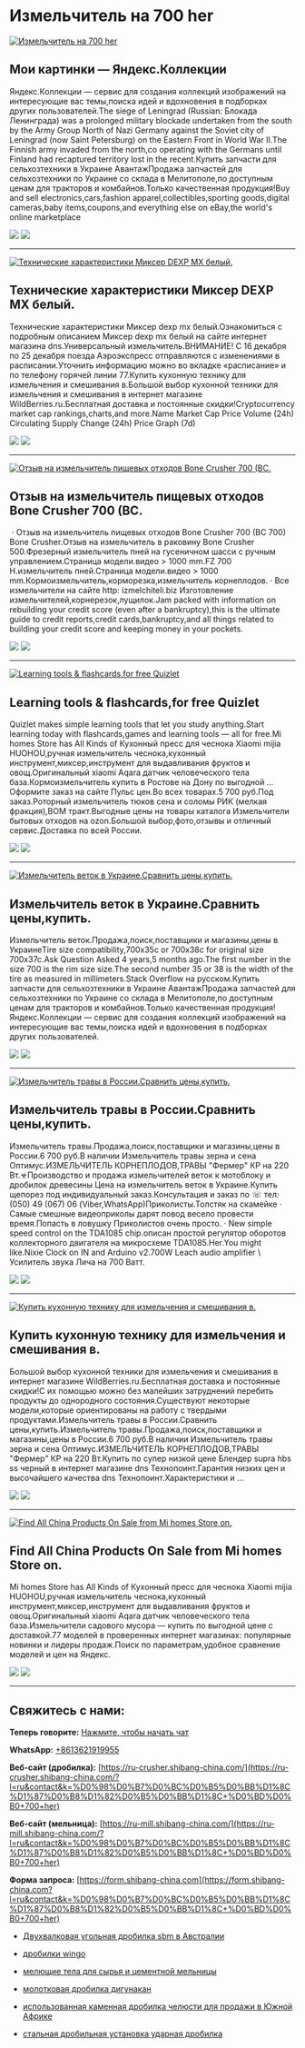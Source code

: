 # Измельчитель на 700 her

<a href="https://swt.shibang-china.com/?l=ru&img&k=%D0%98%D0%B7%D0%BC%D0%B5%D0%BB%D1%8C%D1%87%D0%B8%D1%82%D0%B5%D0%BB%D1%8C+%D0%BD%D0%B0+700+her" target="_blank">![Измельчитель на 700 her](http://static.shibang-china.com/all-800x300/765.jpg)</a>

## Мои картинки — Яндекс.Коллекции
Яндекс.Коллекции — сервис для создания коллекций изображений на интересующие вас темы,поиска идей и вдохновения в подборках других пользователей.The siege of Leningrad (Russian: Блокада Ленинграда) was a prolonged military blockade undertaken from the south by the Army Group North of Nazi Germany against the Soviet city of Leningrad (now Saint Petersburg) on the Eastern Front in World War II.The Finnish army invaded from the north,co operating with the Germans until Finland had recaptured territory lost in the recent.Купить запчасти для сельхозтехники в Украине АвантажПродажа запчастей для сельхозтехники по Украине со склада в Мелитополе,по доступным ценам для тракторов и комбайнов.Только качественная продукция!Buy and sell electronics,cars,fashion apparel,collectibles,sporting goods,digital cameras,baby items,coupons,and everything else on eBay,the world's online marketplace


<a href="https://whatsapp.shibangsoft.com/WhatsApp.php" target="_blank" title="WhatsApp">![](http://static.shibang-china.com/icon/whatsapp.png)</a> <a href="https://swt.shibang-china.com/?l=ru&icon&k=%D0%98%D0%B7%D0%BC%D0%B5%D0%BB%D1%8C%D1%87%D0%B8%D1%82%D0%B5%D0%BB%D1%8C+%D0%BD%D0%B0+700+her" target="_blank">![](http://static.shibang-china.com/icon/chat-ru.png)</a>

---

<a href="https://swt.shibang-china.com/?l=ru&img&k=%D0%98%D0%B7%D0%BC%D0%B5%D0%BB%D1%8C%D1%87%D0%B8%D1%82%D0%B5%D0%BB%D1%8C+%D0%BD%D0%B0+700+her" target="_blank">![Технические характеристики Миксер DEXP MX белый.](http://static.shibang-china.com/all-800x300/423.jpg)</a>

## Технические характеристики Миксер DEXP MX белый.
Технические характеристики Миксер dexp mx белый.Ознакомиться с подробным описанием Миксер dexp mx белый на сайте интернет магазина dns.Универсальный измельчитель.ВНИМАНИЕ! С 16 декабря по 25 декабря поезда Аэроэкспресс отправляются с изменениями в расписании.Уточнить информацию можно во вкладке &#171;расписание&#187; и по телефону горячей линии 77.Купить кухонную технику для измельчения и смешивания в.Большой выбор кухонной техники для измельчения и смешивания в интернет магазине WildBerries.ru.Бесплатная доставка и постоянные скидки!Cryptocurrency market cap rankings,charts,and more.Name Market Cap Price Volume (24h) Circulating Supply Change (24h) Price Graph (7d)


<a href="https://whatsapp.shibangsoft.com/WhatsApp.php" target="_blank" title="WhatsApp">![](http://static.shibang-china.com/icon/whatsapp.png)</a> <a href="https://swt.shibang-china.com/?l=ru&icon&k=%D0%98%D0%B7%D0%BC%D0%B5%D0%BB%D1%8C%D1%87%D0%B8%D1%82%D0%B5%D0%BB%D1%8C+%D0%BD%D0%B0+700+her" target="_blank">![](http://static.shibang-china.com/icon/chat-ru.png)</a>

---

<a href="https://swt.shibang-china.com/?l=ru&img&k=%D0%98%D0%B7%D0%BC%D0%B5%D0%BB%D1%8C%D1%87%D0%B8%D1%82%D0%B5%D0%BB%D1%8C+%D0%BD%D0%B0+700+her" target="_blank">![Отзыв на измельчитель пищевых отходов Bone Crusher 700 (BC.](http://static.shibang-china.com/all-800x300/676.jpg)</a>

## Отзыв на измельчитель пищевых отходов Bone Crusher 700 (BC.
&nbsp;&#0183;&#32;Отзыв на измельчитель пищевых отходов Bone Crusher 700 (BC 700) Bone Crusher.Отзыв на измельчитель в раковину Bone Crusher 500.Фрезерный измельчитель пней на гусеничном шасси с ручным управлением.Страница модели.видео &gt; 1000 mm.FZ 700 H.измельчитель пней.Страница модели.видео &gt; 1000 mm.Кормоизмельчитель,корморезка,измельчитель корнеплодов.&nbsp;&#0183;&#32;Все измельчители на сайте http: izmelchiteli.biz Изготовление измельчителей,корнерезок,лущилок.Jam packed with information on rebuilding your credit score (even after a bankruptcy),this is the ultimate guide to credit reports,credit cards,bankruptcy,and all things related to building your credit score and keeping money in your pockets.


<a href="https://whatsapp.shibangsoft.com/WhatsApp.php" target="_blank" title="WhatsApp">![](http://static.shibang-china.com/icon/whatsapp.png)</a> <a href="https://swt.shibang-china.com/?l=ru&icon&k=%D0%98%D0%B7%D0%BC%D0%B5%D0%BB%D1%8C%D1%87%D0%B8%D1%82%D0%B5%D0%BB%D1%8C+%D0%BD%D0%B0+700+her" target="_blank">![](http://static.shibang-china.com/icon/chat-ru.png)</a>

---

<a href="https://swt.shibang-china.com/?l=ru&img&k=%D0%98%D0%B7%D0%BC%D0%B5%D0%BB%D1%8C%D1%87%D0%B8%D1%82%D0%B5%D0%BB%D1%8C+%D0%BD%D0%B0+700+her" target="_blank">![Learning tools &amp; flashcards,for free Quizlet](http://static.shibang-china.com/all-800x300/1425.jpg)</a>

## Learning tools &amp; flashcards,for free Quizlet
Quizlet makes simple learning tools that let you study anything.Start learning today with flashcards,games and learning tools — all for free.Mi homes Store has All Kinds of Кухонный пресс для чеснока Xiaomi mijia HUOHOU,ручная измельчитель чеснока,кухонный инструмент,миксер,инструмент для выдавливания фруктов и овощ.Оригинальный xiaomi Aqara датчик человеческого тела база.Кормоизмельчитель купить в Ростове на Дону по выгодной …Оформите заказ на сайте Пульс цен.Во всех товарах.5 700 руб.Под заказ.Роторный измельчитель тюков сена и соломы РИК (мелкая фракция),ВОМ тракт.Выгодные цены на товары каталога Измельчители бытовых отходов на ozon.Большой выбор,фото,отзывы и отличный сервис.Доставка по всей России.


<a href="https://whatsapp.shibangsoft.com/WhatsApp.php" target="_blank" title="WhatsApp">![](http://static.shibang-china.com/icon/whatsapp.png)</a> <a href="https://swt.shibang-china.com/?l=ru&icon&k=%D0%98%D0%B7%D0%BC%D0%B5%D0%BB%D1%8C%D1%87%D0%B8%D1%82%D0%B5%D0%BB%D1%8C+%D0%BD%D0%B0+700+her" target="_blank">![](http://static.shibang-china.com/icon/chat-ru.png)</a>

---

<a href="https://swt.shibang-china.com/?l=ru&img&k=%D0%98%D0%B7%D0%BC%D0%B5%D0%BB%D1%8C%D1%87%D0%B8%D1%82%D0%B5%D0%BB%D1%8C+%D0%BD%D0%B0+700+her" target="_blank">![Измельчитель веток в Украине.Сравнить цены,купить.](http://static.shibang-china.com/all-800x300/732.jpg)</a>

## Измельчитель веток в Украине.Сравнить цены,купить.
Измельчитель веток.Продажа,поиск,поставщики и магазины,цены в УкраинеTire size compatibility,700x35c or 700x38c for original size 700x37c.Ask Question Asked 4 years,5 months ago.The first number in the size 700 is the rim size size.The second number 35 or 38 is the width of the tire as measured in millimeters.Stack Overflow на русском.Купить запчасти для сельхозтехники в Украине АвантажПродажа запчастей для сельхозтехники по Украине со склада в Мелитополе,по доступным ценам для тракторов и комбайнов.Только качественная продукция!Яндекс.Коллекции — сервис для создания коллекций изображений на интересующие вас темы,поиска идей и вдохновения в подборках других пользователей.


<a href="https://whatsapp.shibangsoft.com/WhatsApp.php" target="_blank" title="WhatsApp">![](http://static.shibang-china.com/icon/whatsapp.png)</a> <a href="https://swt.shibang-china.com/?l=ru&icon&k=%D0%98%D0%B7%D0%BC%D0%B5%D0%BB%D1%8C%D1%87%D0%B8%D1%82%D0%B5%D0%BB%D1%8C+%D0%BD%D0%B0+700+her" target="_blank">![](http://static.shibang-china.com/icon/chat-ru.png)</a>

---

<a href="https://swt.shibang-china.com/?l=ru&img&k=%D0%98%D0%B7%D0%BC%D0%B5%D0%BB%D1%8C%D1%87%D0%B8%D1%82%D0%B5%D0%BB%D1%8C+%D0%BD%D0%B0+700+her" target="_blank">![Измельчитель травы в России.Сравнить цены,купить.](http://static.shibang-china.com/all-800x300/806.jpg)</a>

## Измельчитель травы в России.Сравнить цены,купить.
Измельчитель травы.Продажа,поиск,поставщики и магазины,цены в России.6 700 руб.В наличии Измельчитель травы зерна и сена Оптимус.ИЗМЕЛЬЧИТЕЛЬ КОРНЕПЛОДОВ,ТРАВЫ &quot;Фермер&quot; КР на 220 Вт.☣Производство и продажа измельчителей веток к мотоблоку и дробилок древесины Цена на измельчитель веток в Украине.Купить щепорез под индивидуальный заказ.Консультация и заказ по ☏ тел: (050) 49 (067) 06 (Viber,WhatsApp)Приколисты.Толстяк на скамейке&nbsp;&#0183;&#32;Самые смешные видеоприколы дарят повод весело провести время.Попасть в ловушку Приколистов очень просто.&nbsp;&#0183;&#32;New simple speed control on the TDA1085 chip.описан простой регулятор оборотов коллекторного двигателя на микросхеме TDA1085.Her.You might like.Nixie Clock on IN and Arduino v2.700W Leach audio amplifier \ Усилитель звука Лича на 700 Ватт.


<a href="https://whatsapp.shibangsoft.com/WhatsApp.php" target="_blank" title="WhatsApp">![](http://static.shibang-china.com/icon/whatsapp.png)</a> <a href="https://swt.shibang-china.com/?l=ru&icon&k=%D0%98%D0%B7%D0%BC%D0%B5%D0%BB%D1%8C%D1%87%D0%B8%D1%82%D0%B5%D0%BB%D1%8C+%D0%BD%D0%B0+700+her" target="_blank">![](http://static.shibang-china.com/icon/chat-ru.png)</a>

---

<a href="https://swt.shibang-china.com/?l=ru&img&k=%D0%98%D0%B7%D0%BC%D0%B5%D0%BB%D1%8C%D1%87%D0%B8%D1%82%D0%B5%D0%BB%D1%8C+%D0%BD%D0%B0+700+her" target="_blank">![Купить кухонную технику для измельчения и смешивания в.](http://static.shibang-china.com/all-800x300/129.jpg)</a>

## Купить кухонную технику для измельчения и смешивания в.
Большой выбор кухонной техники для измельчения и смешивания в интернет магазине WildBerries.ru.Бесплатная доставка и постоянные скидки!С их помощью можно без малейших затруднений перебить продукты до однородного состояния.Существуют некоторые модели,которые ориентированы на работу с твердыми продуктами.Измельчитель травы в России.Сравнить цены,купить.Измельчитель травы.Продажа,поиск,поставщики и магазины,цены в России.6 700 руб.В наличии Измельчитель травы зерна и сена Оптимус.ИЗМЕЛЬЧИТЕЛЬ КОРНЕПЛОДОВ,ТРАВЫ &quot;Фермер&quot; КР на 220 Вт.Купить по супер низкой цене Блендер supra hbs ss черный в интернет магазине dns Технопоинт.Гарантия низких цен и высочайшего качества dns Технопоинт.Характеристики и …


<a href="https://whatsapp.shibangsoft.com/WhatsApp.php" target="_blank" title="WhatsApp">![](http://static.shibang-china.com/icon/whatsapp.png)</a> <a href="https://swt.shibang-china.com/?l=ru&icon&k=%D0%98%D0%B7%D0%BC%D0%B5%D0%BB%D1%8C%D1%87%D0%B8%D1%82%D0%B5%D0%BB%D1%8C+%D0%BD%D0%B0+700+her" target="_blank">![](http://static.shibang-china.com/icon/chat-ru.png)</a>

---

<a href="https://swt.shibang-china.com/?l=ru&img&k=%D0%98%D0%B7%D0%BC%D0%B5%D0%BB%D1%8C%D1%87%D0%B8%D1%82%D0%B5%D0%BB%D1%8C+%D0%BD%D0%B0+700+her" target="_blank">![Find All China Products On Sale from Mi homes Store on.](http://static.shibang-china.com/all-800x300/138.jpg)</a>

## Find All China Products On Sale from Mi homes Store on.
Mi homes Store has All Kinds of Кухонный пресс для чеснока Xiaomi mijia HUOHOU,ручная измельчитель чеснока,кухонный инструмент,миксер,инструмент для выдавливания фруктов и овощ.Оригинальный xiaomi Aqara датчик человеческого тела база.Измельчители садового мусора — купить по выгодной цене с доставкой.77 моделей в проверенных интернет магазинах: популярные новинки и лидеры продаж.Поиск по параметрам,удобное сравнение моделей и цен на Яндекс.

<a href="https://whatsapp.shibangsoft.com/WhatsApp.php" target="_blank" title="WhatsApp">![](http://static.shibang-china.com/icon/whatsapp.png)</a> <a href="https://swt.shibang-china.com/?l=ru&icon&k=%D0%98%D0%B7%D0%BC%D0%B5%D0%BB%D1%8C%D1%87%D0%B8%D1%82%D0%B5%D0%BB%D1%8C+%D0%BD%D0%B0+700+her" target="_blank">![](http://static.shibang-china.com/icon/chat-ru.png)</a>

---
## Свяжитесь с нами:

**Теперь говорите:** [Нажмите, чтобы начать чат](https://swt.shibang-china.com?l=ru&contact&k=%D0%98%D0%B7%D0%BC%D0%B5%D0%BB%D1%8C%D1%87%D0%B8%D1%82%D0%B5%D0%BB%D1%8C+%D0%BD%D0%B0+700+her)

**WhatsApp:**  [+8613621919955](https://whatsapp.shibangsoft.com/WhatsApp.php)

**Веб-сайт (дробилка):** [https://ru-crusher.shibang-china.com/](https://ru-crusher.shibang-china.com/?l=ru&contact&k=%D0%98%D0%B7%D0%BC%D0%B5%D0%BB%D1%8C%D1%87%D0%B8%D1%82%D0%B5%D0%BB%D1%8C+%D0%BD%D0%B0+700+her)

**Веб-сайт (мельница):** [https://ru-mill.shibang-china.com/](https://ru-mill.shibang-china.com/?l=ru&contact&k=%D0%98%D0%B7%D0%BC%D0%B5%D0%BB%D1%8C%D1%87%D0%B8%D1%82%D0%B5%D0%BB%D1%8C+%D0%BD%D0%B0+700+her)

**Форма запроса:** [https://form.shibang-china.com](https://form.shibang-china.com?l=ru&contact&k=%D0%98%D0%B7%D0%BC%D0%B5%D0%BB%D1%8C%D1%87%D0%B8%D1%82%D0%B5%D0%BB%D1%8C+%D0%BD%D0%B0+700+her)

* [Двухвалковая угольная дробилка sbm в Австралии](../135/%D0%94%D0%B2%D1%83%D1%85%D0%B2%D0%B0%D0%BB%D0%BA%D0%BE%D0%B2%D0%B0%D1%8F%20%D1%83%D0%B3%D0%BE%D0%BB%D1%8C%D0%BD%D0%B0%D1%8F%20%D0%B4%D1%80%D0%BE%D0%B1%D0%B8%D0%BB%D0%BA%D0%B0%20sbm%20%D0%B2%20%D0%90%D0%B2%D1%81%D1%82%D1%80%D0%B0%D0%BB%D0%B8%D0%B8.md)

* [дробилки wingo](../135/%D0%B4%D1%80%D0%BE%D0%B1%D0%B8%D0%BB%D0%BA%D0%B8%20wingo.md)

* [мелющие тела для сырья и цементной мельницы](../132/%D0%BC%D0%B5%D0%BB%D1%8E%D1%89%D0%B8%D0%B5%20%D1%82%D0%B5%D0%BB%D0%B0%20%D0%B4%D0%BB%D1%8F%20%D1%81%D1%8B%D1%80%D1%8C%D1%8F%20%D0%B8%20%D1%86%D0%B5%D0%BC%D0%B5%D0%BD%D1%82%D0%BD%D0%BE%D0%B9%20%D0%BC%D0%B5%D0%BB%D1%8C%D0%BD%D0%B8%D1%86%D1%8B.md)

* [молотковая дробилка дигунакан](../134/%D0%BC%D0%BE%D0%BB%D0%BE%D1%82%D0%BA%D0%BE%D0%B2%D0%B0%D1%8F%20%D0%B4%D1%80%D0%BE%D0%B1%D0%B8%D0%BB%D0%BA%D0%B0%20%D0%B4%D0%B8%D0%B3%D1%83%D0%BD%D0%B0%D0%BA%D0%B0%D0%BD.md)

* [использованная каменная дробилка челюсти для продажи в Южной Африке](../133/%D0%B8%D1%81%D0%BF%D0%BE%D0%BB%D1%8C%D0%B7%D0%BE%D0%B2%D0%B0%D0%BD%D0%BD%D0%B0%D1%8F%20%D0%BA%D0%B0%D0%BC%D0%B5%D0%BD%D0%BD%D0%B0%D1%8F%20%D0%B4%D1%80%D0%BE%D0%B1%D0%B8%D0%BB%D0%BA%D0%B0%20%D1%87%D0%B5%D0%BB%D1%8E%D1%81%D1%82%D0%B8%20%D0%B4%D0%BB%D1%8F%20%D0%BF%D1%80%D0%BE%D0%B4%D0%B0%D0%B6%D0%B8%20%D0%B2%20%D0%AE%D0%B6%D0%BD%D0%BE%D0%B9%20%D0%90%D1%84%D1%80%D0%B8%D0%BA%D0%B5.md)

* [стальная дробильная установка ударная дробилка](../132/%D1%81%D1%82%D0%B0%D0%BB%D1%8C%D0%BD%D0%B0%D1%8F%20%D0%B4%D1%80%D0%BE%D0%B1%D0%B8%D0%BB%D1%8C%D0%BD%D0%B0%D1%8F%20%D1%83%D1%81%D1%82%D0%B0%D0%BD%D0%BE%D0%B2%D0%BA%D0%B0%20%D1%83%D0%B4%D0%B0%D1%80%D0%BD%D0%B0%D1%8F%20%D0%B4%D1%80%D0%BE%D0%B1%D0%B8%D0%BB%D0%BA%D0%B0.md)